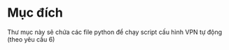# Mục đích
Thư mục này sẽ chứa các file python để chạy script cấu hình VPN tự động (theo yêu cầu 6)

